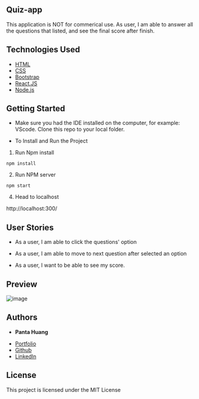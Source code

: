 ## Quiz-app
This application is NOT for commerical use. As user, I am able to answer all the questions that listed, and see the final score after finish.

## Technologies Used

* [HTML](https://developer.mozilla.org/en-US/docs/Web/HTML)
* [CSS](https://developer.mozilla.org/en-US/docs/Web/CSS)
* [Bootstrap](https://getbootstrap.com/)
* [React.JS](https://reactjs.org/)
* [Node.js](https://nodejs.org/en/)

## Getting Started
- Make sure you had the IDE installed on the computer, for example: VScode. Clone this repo to your local folder.

- To Install and Run the Project

1. Run Npm install

```
npm install
```

2. Run NPM server

```
npm start
```

4. Head to localhost

http://localhost:300/


## User Stories

- As a user, I am able to click the questions' option

- As a user, I am able to move to next question after selected an option

- As a user, I want to be able to see my score.


## Preview 

![image](https://user-images.githubusercontent.com/87446864/174457645-be13f9d5-6fe1-497a-bf7b-2044f6c9319a.png)


## Authors

* **Panta Huang** 
- [Portfolio](#)
- [Github](https://github.com/willyhuang18)
- [LinkedIn](https://www.linkedin.com/feed/)


## License

This project is licensed under the MIT License 

